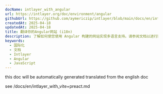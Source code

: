 ```yaml
---
docName: intlayer_with_angular
url: https://intlayer.org/doc/environment/angular
githubUrl: https://github.com/aymericzip/intlayer/blob/main/docs/en/intlayer_with_angular.md
createdAt: 2025-04-18
updatedAt: 2025-04-18
title: 翻译你的Angular网站 (i18n)
description: 了解如何使您使用 Angular 构建的网站实现多语言支持。请参阅文档以进行国际化（i18n）和翻译。
keywords:
  - 国际化
  - 文档
  - Intlayer
  - Angular
  - JavaScript
---
```


this doc will be automatically generated translated from the english doc

see /docs/en/intlayer_with_vite+preact.md

